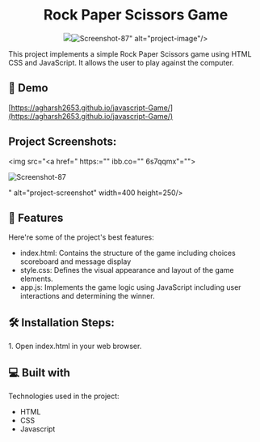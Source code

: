 <h1 align="center" id="title">Rock Paper Scissors Game</h1>

<p align="center"><img src="<a href=" https:="" ibb.co="" 6s7qqmx"=""><img src="https://i.ibb.co/YjFVg3M/Screenshot-87.png" alt="Screenshot-87" border="0">" alt="project-image"/&gt;</p>

<p id="description">This project implements a simple Rock Paper Scissors game using HTML CSS and JavaScript. It allows the user to play against the computer.</p>

<h2>🚀 Demo</h2>

[https://agharsh2653.github.io/javascript-Game/](https://agharsh2653.github.io/javascript-Game/)

<h2>Project Screenshots:</h2>

<img src="<a href=" https:="" ibb.co="" 6s7qqmx"="">

<img src="https://i.ibb.co/YjFVg3M/Screenshot-87.png" alt="Screenshot-87" border="0">

" alt="project-screenshot" width=400 height=250/>

  
  
<h2>🧐 Features</h2>

Here're some of the project's best features:

*   index.html: Contains the structure of the game including choices scoreboard and message display
*   style.css: Defines the visual appearance and layout of the game elements.
*   app.js: Implements the game logic using JavaScript including user interactions and determining the winner.

<h2>🛠️ Installation Steps:</h2>

<p>1. Open index.html in your web browser.</p>

  
  
<h2>💻 Built with</h2>

Technologies used in the project:

*   HTML
*   CSS
*   Javascript

